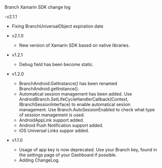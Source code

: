 Branch Xamarin SDK change log

-v2.1.1
  * Fixing BranchUniversalObject expiration date

- v2.1.0
  * New version of Xamarin SDK based on native libraries. 

- v1.2.1
  * Debug field has been become static.

- v1.2.0
  * BranchAndroid.GetInstance() has been renamed BranchAndroid.getInstance().
  * Automatical session management has been added. Use AndroidBranch.SetLifeCycleHandlerCallback(Context, IBranchSessionInterface) to enable automatical sesiion management. Use Branch.AutoSessionEnabled to check what type of session management is used.
  * AndroidAppLink support added.
  * Android Push Notification support added.
  * iOS Universal Links suppor added.

- v1.1.0
  * Usage of app key is now deprecated. Use your Branch key, found in the settings page of your Dashboard if possible.
  * Adding ChangeLog.

